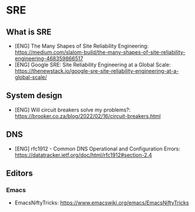 # SRE
## What is SRE

* [ENG] The Many Shapes of Site Reliability Engineering: https://medium.com/slalom-build/the-many-shapes-of-site-reliability-engineering-468359866517
* [ENG] Google SRE: Site Reliability Engineering at a Global Scale: https://thenewstack.io/google-sre-site-reliability-engineering-at-a-global-scale/

## System design

* [ENG] Will circuit breakers solve my problems?: https://brooker.co.za/blog/2022/02/16/circuit-breakers.html

## DNS

* [ENG] rfc1912 - Common DNS Operational and Configuration Errors: https://datatracker.ietf.org/doc/html/rfc1912#section-2.4

## Editors
### Emacs

* EmacsNiftyTricks: https://www.emacswiki.org/emacs/EmacsNiftyTricks
